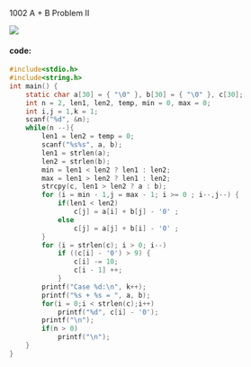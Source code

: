 1002 A + B Problem II

![](https://raw.githubusercontent.com/wcowboy/Photos/master/ACM/1002%20A%20%2B%20B%20Problem%20II.png?token=Ae6XbwhZpkFRJvzK2Y77nIbDOV6OfKHzks5cTHbkwA%3D%3D)

#### code:

```c
#include<stdio.h>
#include<string.h>
int main() {
	static char a[30] = { "\0" }, b[30] = { "\0" }, c[30];
	int n = 2, len1, len2, temp, min = 0, max = 0;
	int i,j = 1,k = 1;
	scanf("%d", &n);
	while(n --){
		len1 = len2 = temp = 0;
		scanf("%s%s", a, b);
		len1 = strlen(a);
		len2 = strlen(b);
		min = len1 < len2 ? len1 : len2;
		max = len1 > len2 ? len1 : len2;
		strcpy(c, len1 > len2 ? a : b);
		for (i = min - 1,j = max - 1; i >= 0 ; i--,j--) {
			if(len1 < len2)
				c[j] = a[i] + b[j] - '0' ;
			else
				c[j] = a[j] + b[i] - '0' ;
		}
		for (i = strlen(c); i > 0; i--)
			if ((c[i] - '0') > 9) {
				c[i] -= 10;
				c[i - 1] ++;
			}
		printf("Case %d:\n", k++);
		printf("%s + %s = ", a, b);
		for(i = 0;i < strlen(c);i++)
			printf("%d", c[i] - '0');
		printf("\n");
		if(n > 0)
			printf("\n");
	}
}

```

